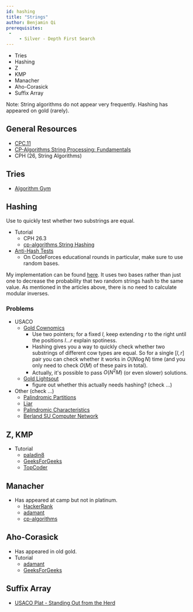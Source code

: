 ```yaml
---
id: hashing
title: "Strings"
author: Benjamin Qi
prerequisites: 
 - 
     - Silver - Depth First Search
---
```


 - Tries
 - Hashing
 - Z
 - KMP
 - Manacher
 - Aho-Corasick
 - Suffix Array

<!-- END DESCRIPTION -->

Note: String algorithms do not appear very frequently. Hashing has appeared on gold (rarely).

## General Resources

 - [CPC.11](https://github.com/SuprDewd/T-414-AFLV/tree/master/11_strings)
 - [CP-Algorithms String Processing: Fundamentals](https://cp-algorithms.com/)
 - CPH (26, String Algorithms)

## Tries

  - [Algorithm Gym](http://codeforces.com/blog/entry/15729)

## Hashing

Use to quickly test whether two substrings are equal.

 - Tutorial 
   - CPH 26.3
   - [cp-algorithms String Hashing](https://cp-algorithms.com/string/string-hashing.html)
 - [Anti-Hash Tests](https://codeforces.com/blog/entry/60442)
   - On CodeForces educational rounds in particular, make sure to use random bases.

My implementation can be found [here](https://github.com/bqi343/USACO/blob/master/Implementations/content/strings%20(14)/Light/HashRange%20(14.2).h). It uses two bases rather than just one to decrease the probability that two random strings hash to the same value. As mentioned in the articles above, there is no need to calculate modular inverses.

### Problems

  - USACO
    - [Gold Cownomics](http://www.usaco.org/index.php?page=viewproblem2&cpid=741) 
      - Use two pointers; for a fixed $l$, keep extending $r$ to the right until the positions $l\ldots r$ explain spotiness. 
      - Hashing gives you a way to quickly check whether two substrings of different cow types are equal. So for a single $[l,r]$ pair you can check whether it works in $O(N\log N)$ time (and you only need to check $O(M)$ of these pairs in total).
      - Actually, it's possible to pass $O(N^2M)$ (or even slower) solutions.
    - [Gold Lightsout](http://www.usaco.org/index.php?page=viewproblem2&cpid=599)
      - figure out whether this actually needs hashing? (check ...)
  - Other (check ...)
    - [Palindromic Partitions](https://csacademy.com/contest/ceoi-2017-day-2/task/palindromic-partitions/)
    - [Liar](http://codeforces.com/problemset/problem/822/E) [](93)
    - [Palindromic Characteristics](http://codeforces.com/problemset/problem/835/D) [](100)
    - [Berland SU Computer Network](http://codeforces.com/contest/847/problem/L) [](142)

## Z, KMP

  - Tutorial
    - [paladin8](http://codeforces.com/blog/entry/3107)
    - [GeeksForGeeks](http://www.geeksforgeeks.org/searching-for-patterns-set-2-kmp-algorithm/)
    - [TopCoder](https://www.topcoder.com/community/data-science/data-science-tutorials/introduction-to-string-searching-algorithms/)

## Manacher

  - Has appeared at camp but not in platinum.
    - [HackerRank](https://www.hackerrank.com/topics/manachers-algorithm)
    - [adamant](http://codeforces.com/blog/entry/12143)
    - [cp-algorithms](https://cp-algorithms.com/string/manacher.html)
    
## Aho-Corasick

  - Has appeared in old gold.
  - Tutorial
    - [adamant](http://codeforces.com/blog/entry/14854)
    - [GeeksForGeeks](http://www.geeksforgeeks.org/aho-corasick-algorithm-pattern-searching/)

## Suffix Array

  - [USACO Plat - Standing Out from the Herd](http://www.usaco.org/index.php?page=viewproblem2&cpid=768)
